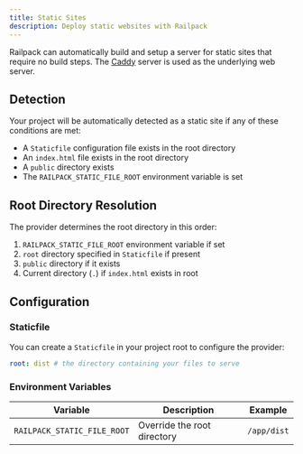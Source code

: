```yaml
---
title: Static Sites
description: Deploy static websites with Railpack
---
```


Railpack can automatically build and setup a server for static sites that
require no build steps. The [Caddy](https://caddyserver.com/) server is used as
the underlying web server.

## Detection

Your project will be automatically detected as a static site if any of these conditions are met:

- A `Staticfile` configuration file exists in the root directory
- An `index.html` file exists in the root directory
- A `public` directory exists
- The `RAILPACK_STATIC_FILE_ROOT` environment variable is set

## Root Directory Resolution

The provider determines the root directory in this order:

1. `RAILPACK_STATIC_FILE_ROOT` environment variable if set
2. `root` directory specified in `Staticfile` if present
3. `public` directory if it exists
4. Current directory (`.`) if `index.html` exists in root

## Configuration

### Staticfile

You can create a `Staticfile` in your project root to configure the provider:

```yaml
root: dist # the directory containing your files to serve
```

### Environment Variables

| Variable                    | Description                 | Example     |
| --------------------------- | --------------------------- | ----------- |
| `RAILPACK_STATIC_FILE_ROOT` | Override the root directory | `/app/dist` |
